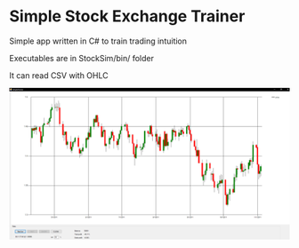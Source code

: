 # Simple Stock Exchange Trainer

Simple app written in C# to train trading intuition

Executables are in StockSim/bin/ folder

It can read CSV with OHLC

![Screenshot](/Screenshot.png)